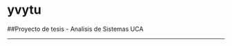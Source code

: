 yvytu
=====

##Proyecto de tesis - Analisis de Sistemas UCA
______________________________________________

